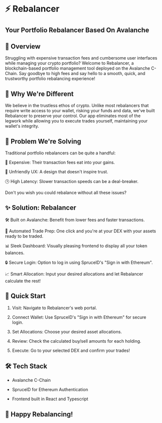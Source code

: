 # ⚡ Rebalancer
  ## Your Portfolio Rebalancer Based On Avalanche

## 🚀 Overview

Struggling with expensive transaction fees and cumbersome user interfaces while managing your crypto portfolio? Welcome to Rebalancer, a blockchain-based portfolio management tool deployed on the Avalanche C-Chain. Say goodbye to high fees and say hello to a smooth, quick, and trustworthy portfolio rebalancing experience!

## 🤔 Why We're Different

We believe in the trustless ethos of crypto. Unlike most rebalancers that require write access to your wallet, risking your funds and data, we've built Rebalancer to preserve your control. Our app eliminates most of the legwork while allowing you to execute trades yourself, maintaining your wallet's integrity.

## 🎯 Problem We're Solving

Traditional portfolio rebalancers can be quite a handful:

💸 Expensive: Their transaction fees eat into your gains.

🤔 Unfriendly UX: A design that doesn't inspire trust.

🕒 High Latency: Slower transaction speeds can be a deal-breaker.

Don't you wish you could rebalance without all these issues?

## ✨ Solution: Rebalancer

🛠 Built on Avalanche: Benefit from lower fees and faster transactions.

🔄 Automated Trade Prep: One click and you're at your DEX with your assets ready to be traded.

📊 Sleek Dashboard: Visually pleasing frontend to display all your token balances.

🔒 Secure Login: Option to log in using SpruceID's "Sign in with Ethereum".

📈 Smart Allocation: Input your desired allocations and let Rebalancer calculate the rest!

## 🚀 Quick Start

1. Visit: Navigate to Rebalancer's web portal.

2. Connect Wallet: Use SpruceID's "Sign in with Ethereum" for secure login.

3. Set Allocations: Choose your desired asset allocations.

4. Review: Check the calculated buy/sell amounts for each holding.

5. Execute: Go to your selected DEX and confirm your trades!

## 🛠 Tech Stack

- Avalanche C-Chain

- SpruceID for Ethereum Authentication

- Frontend built in React and Typescript




## 🎉 Happy Rebalancing!
